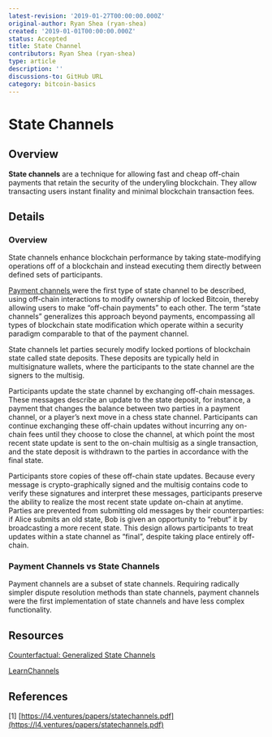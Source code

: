 ```yaml
---
latest-revision: '2019-01-27T00:00:00.000Z'
original-author: Ryan Shea (ryan-shea)
created: '2019-01-01T00:00:00.000Z'
status: Accepted
title: State Channel
contributors: Ryan Shea (ryan-shea)
type: article
description: ''
discussions-to: GitHub URL
category: bitcoin-basics
---
```


# State Channels

## Overview

**State channels** are a technique for allowing fast and cheap off-chain payments that retain the security of the underyling blockchain. They allow transacting users instant finality and minimal blockchain transaction fees.

## Details

### Overview

State channels enhance blockchain performance by taking state-modifying operations off of a blockchain and instead executing them directly between defined sets of participants.

[Payment channels ](../lightning/payment-channel.md)were the first type of state channel to be described, using off-chain interactions to modify ownership of locked Bitcoin, thereby allowing users to make “off-chain payments” to each other. The term “state channels” generalizes this approach beyond payments, encompassing all types of blockchain state modification which operate within a security paradigm comparable to that of the payment channel.

State channels let parties securely modify locked portions of blockchain state called state deposits. These deposits are typically held in multisignature wallets, where the participants to the state channel are the signers to the multisig.

Participants update the state channel by exchanging off-chain messages. These messages describe an update to the state deposit, for instance, a payment that changes the balance between two parties in a payment channel, or a player’s next move in a chess state channel. Participants can continue exchanging these off-chain updates without incurring any on-chain fees until they choose to close the channel, at which point the most recent state update is sent to the on-chain multisig as a single transaction, and the state deposit is withdrawn to the parties in accordance with the final state.

Participants store copies of these off-chain state updates. Because every message is crypto-graphically signed and the multisig contains code to verify these signatures and interpret these messages, participants preserve the ability to realize the most recent state update on-chain at anytime. Parties are prevented from submitting old messages by their counterparties: if Alice submits an old state, Bob is given an opportunity to “rebut” it by broadcasting a more recent state. This design allows participants to treat updates within a state channel as “final”, despite taking place entirely off-chain.

### Payment Channels vs State Channels

Payment channels are a subset of state channels. Requiring radically simpler dispute resolution methods than state channels, payment channels were the first implementation of state channels and have less complex functionality.

## Resources

[Counterfactual: Generalized State Channels](https://l4.ventures/papers/statechannels.pdf)

[LearnChannels](https://docs.learnchannels.org/)

## References

\[1\] [https://l4.ventures/papers/statechannels.pdf](https://l4.ventures/papers/statechannels.pdf)

